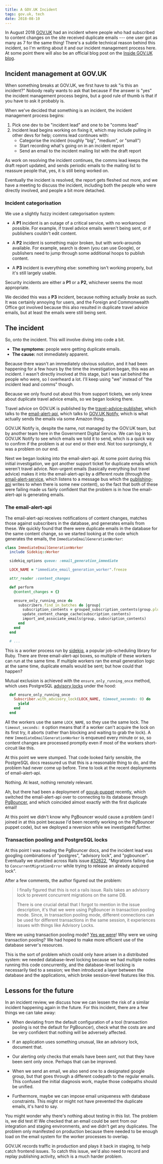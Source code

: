 ```yaml
---
title: A GOV.UK Incident
tags: gov.uk, tech
date: 2018-08-10
---
```


In August 2018 [GOV.UK][] had an incident where people who had
subscribed to content changes on the site received duplicate emails
--- one user got as many as 7 for the same thing!  There's a subtle
technical reason behind this incident, so I'm writing about it and our
incident management process here.  At some point there will also be an
official blog post on the [Inside GOV.UK blog][].


Incident management at GOV.UK
-----------------------------

When something breaks at GOV.UK, we first have to ask "is this an
incident?"  Nobody really wants to ask that because if the answer is
"yes" the incident management process begins, but a good rule of thumb
is that if you have to ask it probably is.

When we've decided that something is an incident, the incident
management process begins:

1. Pick one dev to be "incident lead" and one to be "comms lead"
2. Incident lead begins working on fixing it, which may include
   pulling in other devs for help; comms lead continues with:
   - Categorise the incident (roughly "big", "medium", or "small")
   - Start recording what's going on in an incident report
   - Send an email to the incident mailing list with the draft report

As work on resolving the incident continues, the comms lead keeps the
draft report updated, and sends periodic emails to the mailing list to
reassure people that, yes, it is still being worked on.

Eventually the incident is resolved, the report gets fleshed out more,
and we have a meeting to discuss the incident, including both the
people who were directly involved, and people a bit more detached.


### Incident categorisation

We use a slightly fuzzy incident categorisation system:

- A **P1** incident is an outage of a critical service, with no
  workaround possible.  For example, if travel advice emails weren't
  being sent, or if publishers couldn't edit content.

- A **P2** incident is something major broken, but with work-arounds
  available.  For example, search is down (you can use Google), or
  publishers need to jump through some additional hoops to publish
  content.

- A **P3** incident is everything else: something isn't working
  properly, but it's still largely usable.

Security incidents are either a **P1** or a **P2**, whichever seems
the most appropriate.

We decided this was a **P3** incident, because nothing actually
*broke* as such.  It was certainly annoying for users, and the Foreign
and Commonwealth Office got involved because this also resulted in
duplicate travel advice emails, but at least the emails were still
being sent.


The incident
------------

So, onto the incident.  This will involve diving into code a bit.

- **The symptoms:** people were getting duplicate emails.
- **The cause:** not immediately apparent.

Because there wasn't an immediately obvious solution, and it had been
happening for a few hours by the time the investigation began, this
was an incident.  I wasn't directly involved at this stage, but I was
sat behind the people who were, so I overheard a lot.  I'll keep using
"we" instead of "the incident lead and comms" though.

Because we only found out about this from support tickets, we only
knew about duplicate travel advice emails, so we began looking there.

Travel advice on GOV.UK is published by the
[travel-advice-publisher][], which talks to the [email-alert-api][],
which talks to [GOV.UK Notify][], which is what actually sends the
emails via some Amazon thing.

GOV.UK Notify is, despite the name, not managed by the GOV.UK team,
but by another team here in the Government Digital Service.  We can
log in to GOV.UK Notify to see which emails we told it to send, which
is a quick way to confirm if the problem is at our end or their end.
Not too surprisingly, it was a problem on our end.

Next we began looking into the email-alert-api.  At some point during
this initial investigation, we got another support ticket for
duplicate emails which weren't travel advice.  Non-urgent emails
(basically everything but travel advice) makes it into the
email-alert-api by a different route (through the
[email-alert-service][], which listens to a message bus which the
[publishing-api][] writes to when there is some new content), so the
fact that both of these were failing made us fairly confident that the
problem is in how the email-alert-api is generating emails.

### The email-alert-api

The email-alert-api receives notifications of content changes, matches
those against subscribers in the database, and generates emails from
these.  We quickly found that there were duplicate emails in the
database for the same content change, so we started looking at the
code which generates the emails, the `ImmediateEmailGenerationWorker`:

```ruby
class ImmediateEmailGenerationWorker
  include Sidekiq::Worker

  sidekiq_options queue: :email_generation_immediate

  LOCK_NAME = "immediate_email_generation_worker".freeze

  attr_reader :content_changes

  def perform
    @content_changes = {}

    ensure_only_running_once do
      subscribers.find_in_batches do |group|
        subscription_contents = grouped_subscription_contents(group.pluck(:id))
        update_content_change_cache(subscription_contents)
        import_and_associate_emails(group, subscription_contents)
      end
    end
  end

  # ...
```

This is a worker process run by [sidekiq][], a popular job-scheduling
library for Ruby.  There are three email-alert-api boxes, so multiple
of these workers can run at the same time.  If multiple workers ran
the email generation logic at the same time, duplicate emails would be
sent; but how could that happen?

Mutual exclusion is achieved with the `ensure_only_running_once`
method, which uses PostgreSQL [advisory locks][] under the hood:

```ruby
  def ensure_only_running_once
    Subscriber.with_advisory_lock(LOCK_NAME, timeout_seconds: 0) do
      yield
    end
  end
```

All the workers use the same `LOCK_NAME`, so they use the same lock.
The `timeout_seconds: 0` option means that if a worker can't acquire
the lock on its first try, it aborts (rather than blocking and waiting
to grab the lock).  A new `ImmediateEmailGenerationWorker` is enqueued
every minute or so, so content changes are processed promptly even if
most of the workers short-circuit like this.

At this point we were stumped.  That code looked fairly sensible, the
PostgreSQL docs reassured us that this is a reasonable thing to do,
and the problem had never come up before.  Time to look at the recent
deployments of email-alert-api.

Nothing.  At least, nothing remotely relevant.

Ah, but there had been a deployment of [govuk-puppet][] recently,
which switched the email-alert-api over to connecting to its database
through [PgBouncer][], and which coincided almost exactly with the
first duplicate email!

At this point we didn't know why PgBouncer would cause a problem (and
I joined in at this point because I'd been recently working on the
PgBouncer puppet code), but we deployed a reversion while we
investigated further.

### Transaction pooling and PostgreSQL locks

At this point I was reading the PgBouncer docs, and the incident lead
was googling combinations of "postgres", "advisory lock", and
"pgbouncer".  Eventually we stumbled across Rails issue [#32622][],
"Migrations failing due to `ConcurrentMigrationError` while trying to
release an already acquired lock".

After a few comments, the author figured out the problem:

> I finally figured that this is not a rails issue. Rails takes an
> advisory lock to prevent concurrent migrations on the same DB.
>
> There is one crucial detail that I forgot to mention in the issue
> description, it's that we were using PgBouncer in transaction
> pooling mode. Since, in transaction pooling mode, different
> connections can be used for different transactions in the same
> session, it experiences issues with things like Advisory Locks.

Were we using transaction pooling mode?  [Yes we were][pp]!  Why were
we using transaction pooling?  We had hoped to make more efficient use
of the database server's resources.

This is the sort of problem which could only have arisen in a
distributed system: we needed database-level locking because we had
multiple nodes running this code concurrently, and the database-level
locking is necessarily tied to a session; we then introduced a layer
between the database and the applications, which broke session-level
features like this.


Lessons for the future
----------------------

In an incident review, we discuss how we can lessen the risk of a
similar incident happening again in the future.  For this incident,
there are a few things we can take away:

- When deviating from the default configuration of a tool (transaction
  pooling is not the default for PgBouncer), check what the costs are
  and be very confident that nothing will be adversely affected.

- If an application uses something unusual, like an advisory lock,
  document that.

- Our alerting only checks that emails have been *sent*, not that they
  have been sent only once.  Perhaps that can be improved.

- When we send an email, we also send one to a designated google
  group, but that goes through a different codepath to the regular
  emails.  This confused the initial diagnosis work, maybe those
  codepaths should be unified.

- Furthermore, maybe we can impose email uniqueness with database
  constraints.  This might or might not have prevented the duplicate
  emails, it's hard to say.

You might wonder why there's nothing about testing in this list.  The
problem is, we did test it!  We checked that an email could be sent
from our integration and staging environments, and we didn't get any
duplicates.  The problem only manifested on production because there
needed to be enough load on the email system for the worker processes
to overlap.

GOV.UK records traffic in production and plays it back in staging, to
help catch frontend issues.  To catch this issue, we'd also need to
record and replay publishing activity, which is a much harder problem.

[GOV.UK]: https://www.gov.uk
[Inside GOV.UK blog]: https://insidegovuk.blog.gov.uk
[travel-advice-publisher]: https://github.com/alphagov/travel-advice-publisher
[email-alert-api]: https://github.com/alphagov/email-alert-api
[GOV.UK Notify]: https://www.notifications.service.gov.uk/
[email-alert-service]: https://github.com/alphagov/email-alert-service
[publishing-api]: https://github.com/alphagov/publishing-api
[sidekiq]: https://github.com/mperham/sidekiq
[advisory locks]: https://www.postgresql.org/docs/9.6/static/explicit-locking.html#ADVISORY-LOCKS
[govuk-puppet]: https://github.com/alphagov/govuk-puppet
[PgBouncer]: https://pgbouncer.github.io/
[#32622]: https://github.com/rails/rails/issues/32622
[pp]: https://github.com/alphagov/govuk-puppet/blob/65e893e38b76ae2c1a2764df0ffd0d3324b51230/modules/govuk_pgbouncer/manifests/init.pp
